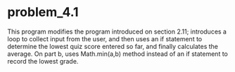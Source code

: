 # problem_4.1
This program modifies the program introduced on section 2.11;  introduces a loop to collect input from the user, and then uses an if statement to determine the lowest quiz score entered so far, and finally calculates the average. On part b,  uses Math.min(a,b) method instead of an if statement to record the lowest grade. 
